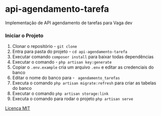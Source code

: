 # api-agendamento-tarefa
Implementação de API agendamento de tarefas para Vaga dev

### **Iniciar o Projeto**

1. Clonar o repositório - `git clone`
2. Entra para pasta do projeto - `cd api-agendamento-tarefa`
3. Executar comando `composer install` para baixar todas dependências
4. Executar o comando - `php artisan key:generate`
5. Copiar  o `.env.example` cria um arquivo `.env` e editar as credenciais do banco
6. Editar o nome do banco para - ` agendamento_tarefas`
7. Executa o comando `php artisan migrate:refresh` para criar as tabelas do banco
8. Executar o comando `php artisan storage:link`
9. Executa o comando para rodar o projeto `php artisan serve`

[Licença MIT](LICENSE)
